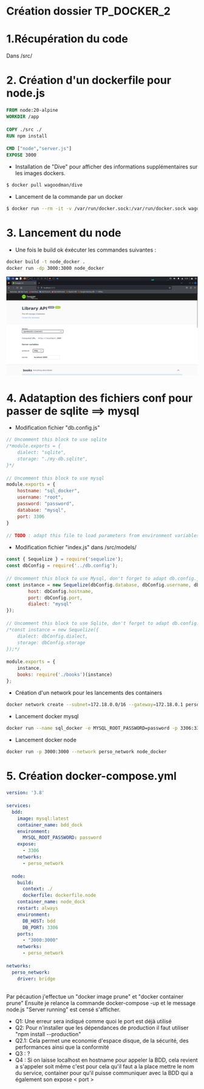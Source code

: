 # Création dossier TP_DOCKER_2
# 1.Récupération du code
Dans /src/

# 2. Création d'un dockerfile pour node.js

```dockerfile
FROM node:20-alpine
WORKDIR /app

COPY ./src ./
RUN npm install

CMD ["node","server.js"]
EXPOSE 3000
```
- Installation de "Dive" pour afficher des informations supplémentaires sur les images dockers.
```bash
$ docker pull wagoodman/dive   
```
- Lancement de la commande par un docker
```bash
$ docker run --rm -it -v /var/run/docker.sock:/var/run/docker.sock wagoodman/dive:latest node_docker
```
# 3. Lancement du node
- Une fois le build ok éxécuter les commandes suivantes :
```bash
docker build -t node_docker .
docker run -dp 3000:3000 node_docker
```
![node](./node.png)

# 4. Adataption des fichiers conf pour passer de sqlite ==> mysql
- Modification fichier "db.config.js"
```js
// Uncomment this block to use sqlite
/*module.exports = {
    dialect: "sqlite",
    storage: "./my-db.sqlite",
}*/

// Uncomment this block to use mysql
module.exports = {
    hostname: "sql_docker",
    username: "root",
    password: "password",
    database: "mysql",
    port: 3306
}

// TODO : adapt this file to load parameters from environment variables (process.env.VARIABLE_NAME)
```
- Modification fichier "index.js" dans /src/models/
```js
const { Sequelize } = require('sequelize');
const dbConfig = require('../db.config');

// Uncomment this block to use Mysql, don't forget to adapt db.config.js
const instance = new Sequelize(dbConfig.database, dbConfig.username, dbConfig.password, {
        host: dbConfig.hostname,
        port: dbConfig.port,
        dialect: "mysql"
});

// Uncomment this block to use Sqlite, don't forget to adapt db.config.js
/*const instance = new Sequelize({
    dialect: dbConfig.dialect,
    storage: dbConfig.storage
});*/

module.exports = {
    instance,
    books: require('./books')(instance)
};
```
- Création d'un network pour les lancements des containers
```bash
docker network create --subnet=172.18.0.0/16 --gateway=172.18.0.1 perso_network
```
- Lancement docker mysql
```bash
docker run --name sql_docker -e MYSQL_ROOT_PASSWORD=password -p 3306:3306 --network perso_network -d mysql:latest
```
- Lancement docker node
```bash
docker run -p 3000:3000 --network perso_network node_docker
```

# 5. Création docker-compose.yml

```yml
version: '3.8'

services:
  bdd:
    image: mysql:latest
    container_name: bdd_dock
    environment:
      MYSQL_ROOT_PASSWORD: password
    expose:
      - 3306
    networks:
      - perso_network

  node:
    build:
      context: ./
      dockerfile: dockerfile.node
    container_name: node_dock
    restart: always
    environment:
      DB_HOST: bdd
      DB_PORT: 3306
    ports:
      - "3000:3000"
    networks:
      - perso_network

networks:
  perso_network:
    driver: bridge
                 
```
Par pécaution j'effectue un "docker image prune" et "docker container prune"
Ensuite je relance la commande docker-compose -up et le message node.js "Server running" est censé s'afficher.


- Q1: Une erreur sera indiqué comme quoi le port est déjà utilisé
- Q2: Pour n'installer que les dépendances de production il faut utiliser "npm install --production"
- Q2.1: Cela permet une economie d'espace disque, de la sécurité, des performances ainsi que la conformité
- Q3 : ?
- Q4 : Si on laisse localhost en hostname pour appeler la BDD, cela revient a s'appeler soit même c'est pour cela qu'il faut a la place mettre le nom du service, container pour qu'il puisse communiquer avec la BDD qui a également son expose < port > 

